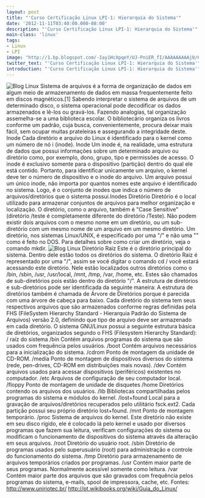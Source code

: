 ```yaml
---
layout: post
title: "'Curso Certificação Linux LPI-1: Hierarquia do Sistema'"
date: '2012-11-11T03:40:00.000-08:00'
description: "'Curso Certificação Linux LPI-1: Hierarquia do Sistema'"
main-class: 'linux'
tags:
- Linux
- LPI
image: "http://1.bp.blogspot.com/-Iay1HcXpqeY/UJ-PniER_fI/AAAAAAAAAj0/6N1jdnT4X0I/s72-c/diretorios.png"
twitter_text: "'Curso Certificação Linux LPI-1: Hierarquia do Sistema'"
introduction: "'Curso Certificação Linux LPI-1: Hierarquia do Sistema'"
---
```

![Blog Linux](http://1.bp.blogspot.com/-Iay1HcXpqeY/UJ-PniER_fI/AAAAAAAAAj0/6N1jdnT4X0I/s400/diretorios.png "Blog Linux")
Sistema de arquivos é a forma de organização de dados em algum meio de armazenamento de dados em massa frequentemente feito em discos magnéticos.[1] Sabendo interpretar o sistema de arquivos de um determinado disco, o sistema operacional pode decodificar os dados armazenados e lê-los ou gravá-los.
Fazendo analogias, tal organização assemelha-se a uma biblioteca escolar. O bibliotecário organiza os livros conforme um padrão, cuja busca, convenientemente, procura deixar mais fácil, sem ocupar muitas prateleiras e assegurando a integridade deste.
Inode
Cada diretório e arquivo do Linux é identificado para o kernel como um número de nó i (inode).
Inode
Um inode é, na realidade, uma estrutura de dados que possui informações sobre um determinado arquivo ou diretório como, por exemplo, dono, grupo, tipo e permissões de acesso.
O inode é exclusivo somente para o dispositivo (partição) dentro do qual ele está contido. Portanto, para identificar unicamente um arquivo, o kernel deve ter o número de dispositivo e o inode do arquivo.
Um arquivo possui um único inode, não importa por quantos nomes este arquivo é identificado no sistema. Logo, é o conjunto de inodes que indica o número de arquivos/diretórios que o sistema possui.Inodes
Diretório
Diretório é o local utilizado para armazenar conjuntos de arquivos para melhor organização e localização. O diretório, como o arquivo, também é "Case Sensitive" (diretório /teste é completamente diferente do diretório /Teste).
Não podem existir dois arquivos com o mesmo nome em um diretório, ou um sub-diretório com um mesmo nome de um arquivo em um mesmo diretório.
Um diretório, nos sistemas Linux/UNIX, é especificado por uma "/" e não uma "\" como é feito no DOS. Para detalhes sobre como criar um diretório, veja o comando mkdir.
![Blog Linux](http://4.bp.blogspot.com/-VSdiUfyvwvQ/UJ-QZZxJvEI/AAAAAAAAAkA/5DSYrrFp260/s400/Arquivos.png "Blog Linux")
  Diretório Raiz
Este é o diretório principal do sistema. Dentro dele estão todos os diretórios do sistema. O diretório Raiz é representado por uma "/", assim se você digitar o comando cd / você estará acessando este diretório.
Nele estão localizados outros diretórios como o /bin, /sbin, /usr, /usr/local, /mnt, /tmp, /var, /home, etc. Estes são chamados de sub-diretórios pois estão dentro do diretório "/". A estrutura de diretórios e sub-diretórios pode ser identificada da seguinte maneira:
A estrutura de diretórios também é chamada de Árvore de Diretórios porque é parecida com uma árvore de cabeça para baixo. Cada diretório do sistema tem seus respectivos arquivos que são armazenados conforme regras definidas pela FHS (FileSystem Hierarchy Standard - Hierarquia Padrão do Sistema de Arquivos) versão 2.0, definindo que tipo de arquivo deve ser armazenado em cada diretório.
O sistema GNU/Linux possui a seguinte estrutura básica de diretórios, organizados segundo o FHS (Filesystem Hierarchy Standard):
/ 
raíz do sistema
/bin
Contém arquivos programas do sistema que são usados com frequência pelos usuários.
/boot
Contém arquivos necessários para a inicialização do sistema.
/cdrom
Ponto de montagem da unidade de CD-ROM.
/media
Ponto de montagem de dispositivos diversos do sistema (rede, pen-drives, CD-ROM em distribuições mais novas).
/dev
Contém arquivos usados para acessar dispositivos (periféricos) existentes no computador.
/etc
Arquivos de configuração de seu computador local.
/floppy
Ponto de montagem de unidade de disquetes
/home
Diretórios contendo os arquivos dos usuários.
/lib
Bibliotecas compartilhadas pelos programas do sistema e módulos do kernel.
/lost+found
Local para a gravação de arquivos/diretórios recuperados pelo utilitário fsck.ext2. Cada partição possui seu próprio diretório lost+found.
/mnt
Ponto de montagem temporário.
/proc
Sistema de arquivos do kernel. Este diretório não existe em seu disco rígido, ele é colocado lá pelo kernel e usado por diversos programas que fazem sua leitura, verificam configurações do sistema ou modificam o funcionamento de dispositivos do sistema através da alteração em seus arquivos.
/root
Diretório do usuário root.
/sbin
Diretório de programas usados pelo superusuário (root) para administração e controle do funcionamento do sistema.
/tmp
Diretório para armazenamento de arquivos temporários criados por programas.
/usr
Contém maior parte de seus programas. Normalmente acessível somente como leitura.
/var
Contém maior parte dos arquivos que são gravados com frequência pelos programas do sistema, e-mails, spool de impressora, cache, etc.    Fontes:
http://www.uniriotec.br/
http://pt.wikibooks.org/wiki/Guia_do_Linux/
